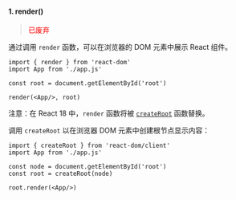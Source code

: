 #### 1. render()

> <font color="red">已废弃</font>

通过调用 `render` 函数，可以在浏览器的 DOM 元素中展示 React 组件。

```tsx
import { render } from 'react-dom'
import App from './app.js'

const root = document.getElementById('root')

render(<App/>, root)
```

注意：在 React 18 中，`render` 函数将被 [`createRoot`](https://zh-hans.react.dev/reference/react-dom/client/createRoot) 函数替换。

调用 `createRoot` 以在浏览器 DOM 元素中创建根节点显示内容：

```tsx
import { createRoot } from 'react-dom/client'
import App from './app.js'

const node = document.getElementById('root')
const root = createRoot(node)

root.render(<App/>)
```


